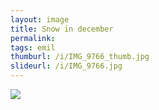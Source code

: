 ```yaml
---
layout: image
title: Snow in december
permalink: 
tags: emil
thumburl: /i/IMG_9766_thumb.jpg
slideurl: /i/IMG_9766.jpg 
---
```

![]({{site.url}}/i/IMG_9766.jpg)


